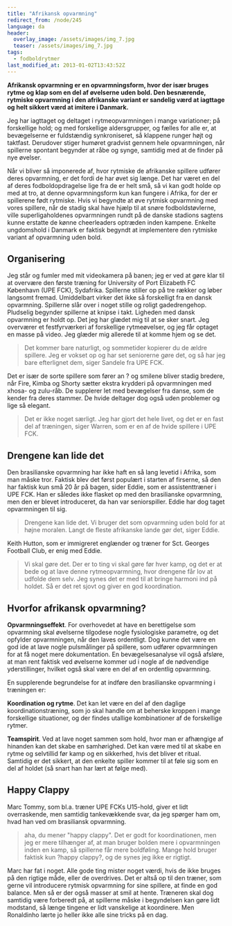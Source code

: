 ```yaml
---
title: "Afrikansk opvarmning"
redirect_from: /node/245
language: da
header:
  overlay_image: /assets/images/img_7.jpg
  teaser: /assets/images/img_7.jpg
tags:
  - fodboldrytmer
last_modified_at: 2013-01-02T13:43:52Z
---
```


**Afrikansk opvarmning er en opvarmningsform, hvor der især bruges rytme og klap som en del af øvelserne uden bold. Den besnærende, rytmiske opvarmning i den afrikanske variant er sandelig værd at iagttage og helt sikkert værd at imitere i Danmark.**

Jeg har iagttaget og deltaget i rytmeopvarmningen i mange variationer; på forskellige hold; og med forskellige aldersgrupper, og fælles for alle er, at bevægelserne er fuldstændig synkroniseret, så klappene runger højt og taktfast. Derudover stiger humøret gradvist gennem hele opvarmningen, når spillerne spontant begynder at råbe og synge, samtidig med at de finder på nye øvelser.

Når vi bliver så imponerede af, hvor rytmiske de afrikanske spillere udfører deres opvarmning, er det fordi de har øvet sig længe. Det har været en del af deres fodboldopdragelse lige fra de er helt små, så vi kan godt holde op med at tro, at denne opvarmningsform kun kan fungere i Afrika, for der er spillerene født rytmiske. Hvis vi begyndte at øve rytmisk opvarmning med vores spillere, når de stadig skal have hjælp til at snøre fodboldstøvlerne, ville superligaholdenes opvarmningen rundt på de danske stadions sagtens kunne erstatte de kønne cheerleaders optræden inden kampene. Enkelte ungdomshold i Danmark er faktisk begyndt at implementere den rytmiske variant af opvarmning uden bold.

Organisering
------------

Jeg står og fumler med mit videokamera på banen; jeg er ved at gøre klar til at overvære den første træning for University of Port Elizabeth FC København (UPE FCK), Sydafrika. Spillerne stiller op på tre rækker og løber langsomt fremad. Umiddelbart virker det ikke så forskelligt fra en dansk opvarmning. Spillerne slår over i noget stille og roligt gadedrengehop. Pludselig begynder spillerne at knipse i takt. Ligheden med dansk opvarmning er holdt op. Det jeg har glædet mig til at se sker snart. Jeg overværer et festfyrværkeri af forskellige rytmeøvelser, og jeg får optaget en masse på video. Jeg glæder mig allerede til at komme hjem og se det.

> Det kommer bare naturligt, og sommetider kopierer du de ældre spillere. Jeg er vokset op og har set seniorerne gøre det, og så har jeg bare efterlignet dem, siger Sandele fra UPE FCK.

Det er især de sorte spillere som fører an ? og smilene bliver stadig bredere, når Fire, Kimba og Shorty sætter ekstra krydderi på opvarmningen med xhosa- og zulu-råb. De supplerer let med bevægelser fra danse, som de kender fra deres stammer. De hvide deltager dog også uden problemer og lige så elegant.

> Det er ikke noget særligt. Jeg har gjort det hele livet, og det er en fast del af træningen, siger Warren, som er en af de hvide spillere i UPE FCK.

Drengene kan lide det
---------------------

Den brasilianske opvarmning har ikke haft en så lang levetid i Afrika, som man måske tror. Faktisk blev det først populært i starten af firserne, så den har faktisk kun små 20 år på bagen, sider Eddie, som er assistenttræner i UPE FCK. Han er således ikke flasket op med den brasilianske opvarmning, men den er blevet introduceret, da han var seniorspiller. Eddie har dog taget opvarmningen til sig.

> Drengene kan lide det. Vi bruger det som opvarmning uden bold for at højne moralen. Langt de fleste afrikanske lande gør det, siger Eddie.

Keith Hutton, som er immigreret englænder og træner for Sct. Georges Football Club, er enig med Eddie.

> Vi skal gøre det. Der er to ting vi skal gøre før hver kamp, og det er at bede og at lave denne rytmeopvarmning, hvor drengene får lov at udfolde dem selv. Jeg synes det er med til at bringe harmoni ind på holdet. Så er det ret sjovt og giver en god koordination.

Hvorfor afrikansk opvarmning?
-----------------------------

**Opvarmningseffekt**. For overhovedet at have en berettigelse som opvarmning skal øvelserne tilgodese nogle fysiologiske parametre, og det opfylder opvarmningen, når den laves ordentligt. Dog kunne det være en god ide at lave nogle pulsmålinger på spillere, som udfører opvarmningen for at få noget mere dokumentation. En bevægelsesanalyse vil også afsløre, at man rent faktisk ved øvelserne kommer ud i nogle af de nødvendige yderstillinger, hvilket også skal være en del af en ordentlig opvarmning.

En supplerende begrundelse for at indføre den brasilianske opvarmning i træningen er:

**Koordination og rytme**. Det kan let være en del af den daglige koordinationstræning, som jo skal handle om at beherske kroppen i mange forskellige situationer, og der findes utallige kombinationer af de forskellige rytmer.

**Teamspirit**. Ved at lave noget sammen som hold, hvor man er afhængige af hinanden kan det skabe en samhørighed. Det kan være med til at skabe en rytme og selvtillid før kamp og en sikkerhed, hvis det bliver et ritual. Samtidig er det sikkert, at den enkelte spiller kommer til at føle sig som en del af holdet (så snart han har lært at følge med).

Happy Clappy
------------

Marc Tommy, som bl.a. træner UPE FCKs U15-hold, giver et lidt overraskende, men samtidig tankevækkende svar, da jeg spørger ham om, hvad han ved om brasiliansk opvarmning.

> aha, du mener "happy clappy". Det er godt for koordinationen, men jeg er mere tilhænger af, at man bruger bolden mere i opvarmningen inden en kamp, så spillerne får mere boldføling. Mange hold bruger faktisk kun ?happy clappy?, og de synes jeg ikke er rigtigt.

Marc har fat i noget. Alle gode ting mister noget værdi, hvis de ikke bruges på den rigtige måde, eller de overdrives. Det er altså op til den træner, som gerne vil introducere rytmisk opvarmning for sine spillere, at finde en god balance. Men så er der også masser at smil at hente. Træneren skal dog samtidig være forberedt på, at spillerne måske i begyndelsen kan gøre lidt modstand, så længe tingene er lidt vanskelige at koordinere. Men Ronaldinho lærte jo heller ikke alle sine tricks på en dag.
